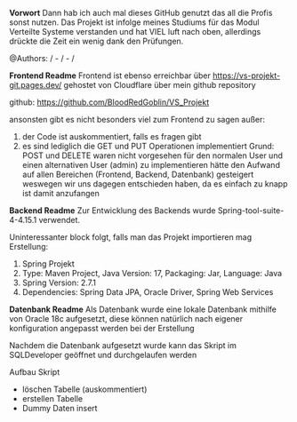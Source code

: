 **Vorwort**
Dann hab ich auch mal dieses GitHub genutzt das all die Profis sonst nutzen.
Das Projekt ist infolge meines Studiums für das Modul Verteilte Systeme verstanden und hat VIEL luft nach oben, 
allerdings drückte die Zeit ein wenig dank den Prüfungen.

@Authors: / - / - /

**Frontend Readme**
Frontend ist ebenso erreichbar über https://vs-projekt-git.pages.dev/
gehostet von Cloudflare über mein github repository

github: https://github.com/BloodRedGoblin/VS_Projekt

ansonsten gibt es nicht besonders viel zum Frontend zu sagen außer:
1) der Code ist auskommentiert, falls es fragen gibt 
2) es sind lediglich die GET und PUT Operationen implementiert
Grund: POST und DELETE waren nicht vorgesehen für den normalen User und einen
alternativen User (admin) zu implementieren hätte den Aufwand auf allen Bereichen
(Frontend, Backend, Datenbank) gesteigert weswegen wir uns dagegen entschieden
haben, da es einfach zu knapp ist damit anzufangen

**Backend Readme**
Zur Entwicklung des Backends wurde Spring-tool-suite-4-4.15.1 verwendet.

Uninteressanter block folgt, falls man das Projekt importieren mag
Erstellung: 
1) Spring Projekt
2) Type: Maven Project, Java Version: 17, Packaging: Jar, Language: Java
3) Spring Version: 2.7.1
4) Dependencies: Spring Data JPA, Oracle Driver, Spring Web Services

**Datenbank Readme**
Als Datenbank wurde eine lokale Datenbank mithilfe von Oracle 18c aufgesetzt,
diese können natürlich nach eigener konfiguration angepasst werden bei der Erstellung

Nachdem die Datenbank aufgesetzt wurde kann das Skript im SQLDeveloper geöffnet 
und durchgelaufen werden

Aufbau Skript
- löschen Tabelle (auskommentiert)
- erstellen Tabelle
- Dummy Daten insert
